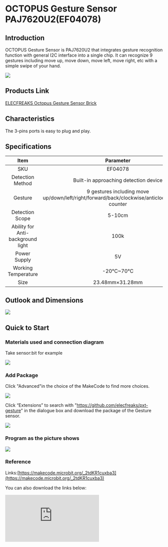# OCTOPUS Gesture Sensor PAJ7620U2(EF04078)

## Introduction

OCTOPUS Gesture Sensor is PAJ7620U2 that integrates gesture recognition function with general I2C interface into a single chip. It can recognize 9 gestures including move up, move down, move left, move right, etc with a simple swipe of your hand.

 ![](./images/AVBdYeR.jpg)


## Products Link

[ELECFREAKS Octopus Gesture Sensor Brick](https://shop.elecfreaks.com/products/elecfreaks-octopus-gesture-sensor-brick?_pos=1&_sid=91a0bb066&_ss=r)



## Characteristics


The 3-pins ports is easy to plug and play.

## Specifications


Item | Parameter
:-: | :-:
SKU|EF04078
Detection Method|Built-in approaching detection device
Gesture|9 gestures including move up/down/left/right/forward/back/clockwise/anticlockwise/pulse counter
Detection Scope|5-10cm
Ability for Anti-background light|100k
Power Supply|5V
Working Temperature|-20℃~70℃
Size|23.48mm×31.28mm

## Outlook and Dimensions


 ![](./images/FW7bmzW.png)

## Quick to Start

### Materials used and connection diagram

Take sensor:bit for example

![](./images/ef04078_08.jpg)

### Add Package

Click "Advanced"in the choice of the MakeCode to find more choices.

![](./images/smtcNoB.png)

Click “Extensions” to search with "https://github.com/elecfreaks/pxt-gesture" in the dialogue box and download the package of the Gesture sensor.

![](./images/ef04078_05.png)

### Program as the picture shows

![](./images/ef04078_06.png)

### Reference
Links:[https://makecode.microbit.org/_2tdKR1cuxba3](https://makecode.microbit.org/_2tdKR1cuxba3)

You can also download the links below:


<div
    style={{
        position: 'relative',
        paddingBottom: '60%',
        overflow: 'hidden',
    }}
>
    <iframe
        src="https://makecode.microbit.org/_DdAU5d4kMJDh"
        frameborder="0"
        sandbox="allow-popups allow-forms allow-scripts allow-same-origin"
        style={{
            position: 'absolute',
            width: '100%',
            height: '100%',
        }}
    />
</div>


### Result
 The direction of the arrow displaying on the micro:bit changes with the different gestures of your hands.

![](./images/ef04078_07.gif)

## Relevant Cases


## Technique Files

